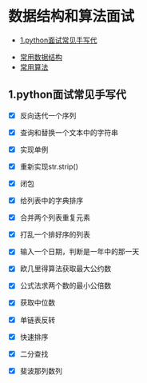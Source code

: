# 数据结构和算法面试

<!-- vim-markdown-toc Marked -->

* [1.python面试常见手写代](#1.python面试常见手写代)

<!-- vim-markdown-toc -->

- [常用数据结构](../data_structure/data_structure.md)
- [常用算法](../algorithms/algorithms.md)

## 1.python面试常见手写代

- [x] 反向迭代一个序列
- [x] 查询和替换一个文本中的字符串
- [x] 实现单例
- [x] 重新实现str.strip()
- [x] 闭包
- [x] 给列表中的字典排序
- [x] 合并两个列表重复元素
- [x] 打乱一个排好序的列表
- [x] 输入一个日期，判断是一年中的那一天
- [x] 欧几里得算法获取最大公约数
- [x] 公式法求两个数的最小公倍数
- [x] 获取中位数

- [x] 单链表反转
- [x] 快速排序
- [x] 二分查找
- [x] 斐波那列数列
